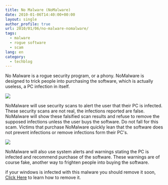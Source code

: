 ```yaml
---
title: No Malware (NoMalware)
date: 2010-01-06T14:40:00+00:00
layout: single
author_profile: true
url: 2010/01/06/no-malware-nomalware/
tags:
  - malware
  - rogue software
  - scam
lang: en
category: 
  - techblog
---
```

No Malware is a rogue security program, or a phony. NoMalware is designed to trick people into purchasing the software, which is actually useless, a PC infection in itself.

[![](http://4.bp.blogspot.com/_vaUVXcmC3OI/S0SZCPrNTuI/AAAAAAAAAkY/JLLdmgAau-E/s640/NoMalware_GUI.jpg)](http://4.bp.blogspot.com/_vaUVXcmC3OI/S0SZCPrNTuI/AAAAAAAAAkY/JLLdmgAau-E/s1600-h/NoMalware_GUI.jpg)

NoMalware will use security scans to alert the user that their PC is infected. These security scans are not real, the infections reported are false. NoMalware will show these falsified scan results and refuse to remove the supposed infections unless the user buys the software. Do not fall for this scam. Victims that purchase NoMalware quickly lean that the software does not prevent infections or remove infections form their PC's. 

[![](http://1.bp.blogspot.com/_vaUVXcmC3OI/S0SZC9CvyGI/AAAAAAAAAkg/3tfo2e8W9HQ/s640/NoMalware_SpashScreen.jpg)](http://1.bp.blogspot.com/_vaUVXcmC3OI/S0SZC9CvyGI/AAAAAAAAAkg/3tfo2e8W9HQ/s1600-h/NoMalware_SpashScreen.jpg)

NoMalware will also use system alerts and warnings stating the PC is infected and recommend purchase of the software. These warnings are of course fake, another way to frighten people into buying the software.

if your windows is infected with this malware you should remove it soon, [Click Here](/knowledge-base/malware/removal/) to learn how to remove it.